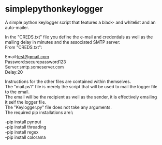 # simplepythonkeylogger
A simple python keylogger script that features a black- and whitelist and an auto-mailer.

In the "CREDS.txt" file you define the e-mail and credentials as well as the mailing delay in minutes and the associated SMTP server:\
From "CREDS.txt":

Email:test@gmail.com\
Password:securepassword123\
Server:smtp.someserver.com\
Delay:20



Instructions for the other files are contained within themselves.\
The "mail.ps1" file is merely the script that will be used to mail the logger file to the email.\
The email will be the recipient as well as the sender, it is effectively emailing it self the logger file.\
The "Keylogger.py" file does not take any arguments.\
The required pip installations are:\

-pip install pynput\
-pip install threading\
-pip install regex\
-pip install colorama
